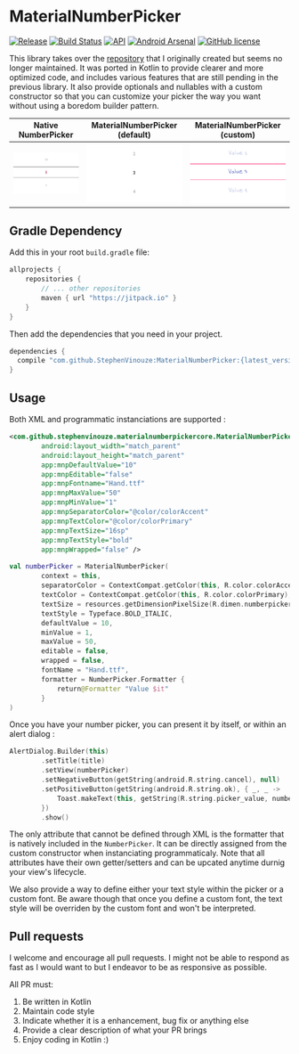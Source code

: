 # MaterialNumberPicker

[![Release](https://jitpack.io/v/StephenVinouze/MaterialNumberPicker.svg)](https://jitpack.io/#StephenVinouze/MaterialNumberPicker)
[![Build Status](https://travis-ci.org/StephenVinouze/MaterialNumberPicker.svg)](https://travis-ci.org/StephenVinouze/MaterialNumberPicker)
[![API](https://img.shields.io/badge/API-11%2B-brightgreen.svg?style=flat)](https://android-arsenal.com/api?level=11)
[![Android Arsenal](https://img.shields.io/badge/Android%20Arsenal-MaterialNumberPicker-brightgreen.svg?style=flat)](https://android-arsenal.com/details/1/6250)
[![GitHub license](http://img.shields.io/badge/license-APACHE2-blue.svg)](https://github.com/StephenVinouze/AdvancedRecyclerView/blob/master/LICENSE)

This library takes over the [repository](https://github.com/KasualBusiness/MaterialNumberPicker) that I originally created but seems no longer maintained. It was ported in Kotlin to provide clearer and more optimized code, and includes various features that are still pending in the previous library. It also provide optionals and nullables with a custom constructor so that you can customize your picker the way you want without using a boredom builder pattern.

Native NumberPicker | MaterialNumberPicker (default) | MaterialNumberPicker (custom)
---- | ---- | ----
![Default picker](art/default_picker.png) | ![Simple picker](art/simple_picker.png) | ![Custom picker](art/custom_picker.png)

## Gradle Dependency

Add this in your root `build.gradle` file:

```gradle
allprojects {
	repositories {
		// ... other repositories
		maven { url "https://jitpack.io" }
	}
}
```

Then add the dependencies that you need in your project.

```gradle
dependencies {
  compile "com.github.StephenVinouze:MaterialNumberPicker:{latest_version}"
}
```

## Usage

Both XML and programmatic instanciations are supported :

```xml
<com.github.stephenvinouze.materialnumberpickercore.MaterialNumberPicker
        android:layout_width="match_parent"
        android:layout_height="match_parent"
        app:mnpDefaultValue="10"
        app:mnpEditable="false"
        app:mnpFontname="Hand.ttf"
        app:mnpMaxValue="50"
        app:mnpMinValue="1"
        app:mnpSeparatorColor="@color/colorAccent"
        app:mnpTextColor="@color/colorPrimary"
        app:mnpTextSize="16sp"
        app:mnpTextStyle="bold"
        app:mnpWrapped="false" />
```

```kotlin
val numberPicker = MaterialNumberPicker(
        context = this,
        separatorColor = ContextCompat.getColor(this, R.color.colorAccent),
        textColor = ContextCompat.getColor(this, R.color.colorPrimary),
        textSize = resources.getDimensionPixelSize(R.dimen.numberpicker_textsize),
        textStyle = Typeface.BOLD_ITALIC,
        defaultValue = 10,
        minValue = 1,
        maxValue = 50,
        editable = false,
        wrapped = false,
        fontName = "Hand.ttf",
        formatter = NumberPicker.Formatter {
            return@Formatter "Value $it"
        }
)
```

Once you have your number picker, you can present it by itself, or within an alert dialog :

```kotlin
AlertDialog.Builder(this)
        .setTitle(title)
        .setView(numberPicker)
        .setNegativeButton(getString(android.R.string.cancel), null)
        .setPositiveButton(getString(android.R.string.ok), { _, _ ->
            Toast.makeText(this, getString(R.string.picker_value, numberPicker.value), Toast.LENGTH_LONG).show()
        })
        .show()
```

The only attribute that cannot be defined through XML is the formatter that is natively included in the `NumberPicker`. It can be directly assigned from the custom constructor when instanciating programmaticaly. Note that all attributes have their own getter/setters and can be upcated anytime durnig your view's lifecycle.
 
We also provide a way to define either your text style within the picker or a custom font. Be aware though that once you define a custom font, the text style will be overriden by the custom font and won't be interpreted. 

## Pull requests

I welcome and encourage all pull requests. I might not be able to respond as fast as I would want to but I endeavor to be as responsive as possible.

All PR must:

1. Be written in Kotlin
2. Maintain code style
3. Indicate whether it is a enhancement, bug fix or anything else
4. Provide a clear description of what your PR brings
5. Enjoy coding in Kotlin :)
